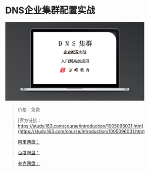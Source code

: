 # DNS企业集群配置实战

![img](../../../assets/study163/free/584E84CD16134B60297EF9B0117618B7.png)

> 价格：免费

> [官方链接：https://study.163.com/course/introduction/1005096031.htm](https://study.163.com/course/introduction/1005096031.htm)

> [阿里网盘：]()

> [百度网盘：]()

> [夸克网盘：]()
